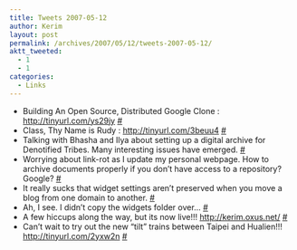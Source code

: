 ```yaml
---
title: Tweets 2007-05-12
author: Kerim
layout: post
permalink: /archives/2007/05/12/tweets-2007-05-12/
aktt_tweeted:
  - 1
  - 1
categories:
  - Links
---
```

  * Building An Open Source, Distributed Google Clone : <a href="http://tinyurl.com/ys29jy" onclick="_gaq.push(['_trackEvent', 'outbound-article', 'http://tinyurl.com/ys29jy', 'http://tinyurl.com/ys29jy']);"  rel="nofollow">http://tinyurl.com/ys29jy</a> <a href="http://twitter.com/kerim/statuses/60887362" onclick="_gaq.push(['_trackEvent', 'outbound-article', 'http://twitter.com/kerim/statuses/60887362', '#']);" >#</a>
  * Class, Thy Name is Rudy : <a href="http://tinyurl.com/3beuu4" onclick="_gaq.push(['_trackEvent', 'outbound-article', 'http://tinyurl.com/3beuu4', 'http://tinyurl.com/3beuu4']);"  rel="nofollow">http://tinyurl.com/3beuu4</a> <a href="http://twitter.com/kerim/statuses/60970892" onclick="_gaq.push(['_trackEvent', 'outbound-article', 'http://twitter.com/kerim/statuses/60970892', '#']);" >#</a>
  * Talking with Bhasha and Ilya about setting up a digital archive for Denotified Tribes. Many interesting issues have emerged. <a href="http://twitter.com/kerim/statuses/61177792" onclick="_gaq.push(['_trackEvent', 'outbound-article', 'http://twitter.com/kerim/statuses/61177792', '#']);" >#</a>
  * Worrying about link-rot as I update my personal webpage. How to archive documents properly if you don&#8217;t have access to a repository? Google? <a href="http://twitter.com/kerim/statuses/61318612" onclick="_gaq.push(['_trackEvent', 'outbound-article', 'http://twitter.com/kerim/statuses/61318612', '#']);" >#</a>
  * It really sucks that widget settings aren&#8217;t preserved when you move a blog from one domain to another. <a href="http://twitter.com/kerim/statuses/61495292" onclick="_gaq.push(['_trackEvent', 'outbound-article', 'http://twitter.com/kerim/statuses/61495292', '#']);" >#</a>
  * Ah, I see. I didn&#8217;t copy the widgets folder over&#8230; <a href="http://twitter.com/kerim/statuses/61507942" onclick="_gaq.push(['_trackEvent', 'outbound-article', 'http://twitter.com/kerim/statuses/61507942', '#']);" >#</a>
  * A few hiccups along the way, but its now live!!! <a href="http://kerim.oxus.net/" onclick="_gaq.push(['_trackEvent', 'outbound-article', 'http://kerim.oxus.net/', 'http://kerim.oxus.net/']);"  rel="nofollow">http://kerim.oxus.net/</a> <a href="http://twitter.com/kerim/statuses/61552472" onclick="_gaq.push(['_trackEvent', 'outbound-article', 'http://twitter.com/kerim/statuses/61552472', '#']);" >#</a>
  * Can&#8217;t wait to try out the new &#8220;tilt&#8221; trains between Taipei and Hualien!!! <a href="http://tinyurl.com/2yxw2n" onclick="_gaq.push(['_trackEvent', 'outbound-article', 'http://tinyurl.com/2yxw2n', 'http://tinyurl.com/2yxw2n']);"  rel="nofollow">http://tinyurl.com/2yxw2n</a> <a href="http://twitter.com/kerim/statuses/61645212" onclick="_gaq.push(['_trackEvent', 'outbound-article', 'http://twitter.com/kerim/statuses/61645212', '#']);" >#</a>

